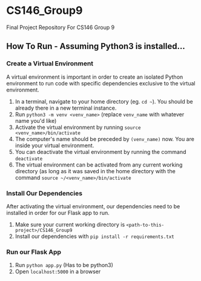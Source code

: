# CS146_Group9
Final Project Repository For CS146 Group 9

## How To Run - Assuming Python3 is installed...
### Create a Virtual Environment
A virtual environment is important in order to create an isolated Python environment to run code with specific dependencies exclusive to the virtual environment.
1. In a terminal, navigate to your home directory (eg. `cd ~`). You should be already there in a new terminal instance.
2. Run `python3 -m venv <venv_name>` (replace `venv_name` with whatever name you'd like)
3. Activate the virtual environment by running `source <venv_name>/bin/activate`
4. The computer's name should be preceded by `(venv_name)` now. You are inside your virtual environment.
5. You can deactivate the virtual environment by running the command `deactivate`
6. The virtual environment can be activated from any current working directory (as long as it was saved in the home directory with the command `source ~/<venv_name>/bin/activate`

### Install Our Dependencies
After activating the virtual environment, our dependencies need to be installed in order for our Flask app to run.
1. Make sure your current working directory is `<path-to-this-project>/CS146_Group9`
2. Install our dependencies with `pip install -r requirements.txt`

### Run our Flask App
1. Run `python app.py` (Has to be python3)
2. Open `localhost:5000` in a browser
